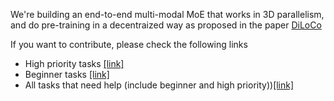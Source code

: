 We're building an end-to-end multi-modal MoE that works in 3D parallelism, and do pre-training in a decentraized way as proposed in the paper [DiLoCo](https://arxiv.org/abs/2311.08105)

If you want to contribute, please check the following links

- High priority tasks [[link]](https://github.com/xrsrke/pipegoose/issues?q=is%3Aopen+is%3Aissue+label%3A%22help+wanted%22+label%3A%22High+Priority%22)
- Beginner tasks [[link]](https://github.com/xrsrke/pipegoose/issues?q=is%3Aopen+is%3Aissue+label%3A%22help+wanted%22+label%3A%22good+first+issue%22)
- All tasks that need help (include beginner and high priority))[[link]](https://github.com/xrsrke/pipegoose/issues?q=is%3Aopen+is%3Aissue+label%3A%22help+wanted%22)
